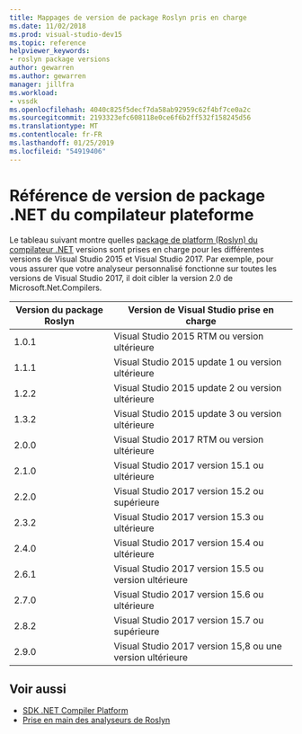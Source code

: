 ```yaml
---
title: Mappages de version de package Roslyn pris en charge
ms.date: 11/02/2018
ms.prod: visual-studio-dev15
ms.topic: reference
helpviewer_keywords:
- roslyn package versions
author: gewarren
ms.author: gewarren
manager: jillfra
ms.workload:
- vssdk
ms.openlocfilehash: 4040c825f5decf7da58ab92959c62f4bf7ce0a2c
ms.sourcegitcommit: 2193323efc608118e0ce6f6b2ff532f158245d56
ms.translationtype: MT
ms.contentlocale: fr-FR
ms.lasthandoff: 01/25/2019
ms.locfileid: "54919406"
---
```

# <a name="net-compiler-platform-package-version-reference"></a>Référence de version de package .NET du compilateur plateforme

Le tableau suivant montre quelles [package de platform (Roslyn) du compilateur .NET](https://www.nuget.org/packages/Microsoft.Net.Compilers/) versions sont prises en charge pour les différentes versions de Visual Studio 2015 et Visual Studio 2017. Par exemple, pour vous assurer que votre analyseur personnalisé fonctionne sur toutes les versions de Visual Studio 2017, il doit cibler la version 2.0 de Microsoft.Net.Compilers.

| Version du package Roslyn | Version de Visual Studio prise en charge |
| - | - |
| 1.0.1 | Visual Studio 2015 RTM ou version ultérieure |
| 1.1.1 | Visual Studio 2015 update 1 ou version ultérieure |
| 1.2.2 | Visual Studio 2015 update 2 ou version ultérieure |
| 1.3.2 | Visual Studio 2015 update 3 ou version ultérieure |
| 2.0.0 | Visual Studio 2017 RTM ou version ultérieure |
| 2.1.0 | Visual Studio 2017 version 15.1 ou ultérieure |
| 2.2.0 | Visual Studio 2017 version 15.2 ou supérieure |
| 2.3.2 | Visual Studio 2017 version 15.3 ou ultérieure |
| 2.4.0 | Visual Studio 2017 version 15.4 ou ultérieure |
| 2.6.1 | Visual Studio 2017 version 15.5 ou version ultérieure |
| 2.7.0 | Visual Studio 2017 version 15.6 ou ultérieure |
| 2.8.2 | Visual Studio 2017 version 15.7 ou supérieure |
| 2.9.0 | Visual Studio 2017 version 15,8 ou une version ultérieure |

## <a name="see-also"></a>Voir aussi

- [SDK .NET Compiler Platform](/dotnet/csharp/roslyn-sdk/)
- [Prise en main des analyseurs de Roslyn](getting-started-with-roslyn-analyzers.md)